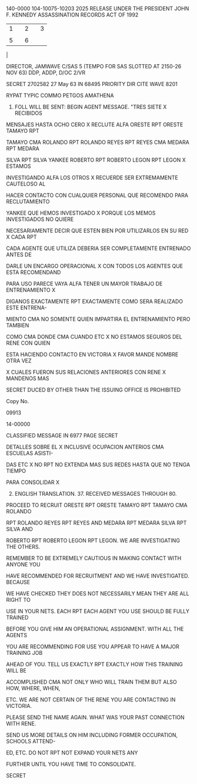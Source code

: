 140-0000
104-10075-10203 2025 RELEASE UNDER THE PRESIDENT JOHN F. KENNEDY ASSASSINATION RECORDS ACT OF 1992

| | | | | |
| ----------- | ----------- | ----------- | ----------- | ----------- |
| 1 | |2 | |3 | |4 |
| | | | | |
| 5 | |6 | |
|

DIRECTOR,
JAMWAVE
C/SAS 5 (TEMPO FOR SAS SLOTTED AT 2150-26 NOV 63)
DDP, ADDP, D/OC 2/VR

SECRET 2702582 27 May 63 IN 68495
PRIORITY DIR CITE WAVE 8201

RYPAT TYPIC COMMO PETGOS AMATHENA

1. FOLL WILL BE SENT: BEGIN AGENT MESSAGE. "TRES SIETE X RECIBIDOS

MENSAJES HASTA OCHO CERO X RECLUTE ALFA ORESTE RPT ORESTE TAMAYO RPT

TAMAYO CMA ROLANDO RPT ROLANDO REYES RPT REYES CMA MEDARA RPT MEDARA

SILVA RPT SILVA YANKEE ROBERTO RPT ROBERTO LEGON RPT LEGON X ESTAMOS

INVESTIGANDO ALFA LOS OTROS X RECUERDE SER EXTREMAMENTE CAUTELOSO AL

HACER CONTACTO CON CUALQUIER PERSONAL QUE RECOMENDO PARA RECLUTAMIENTO

YANKEE QUE HEMOS INVESTIGADO X PORQUE LOS MEMOS INVESTIGADOS NO QUIERE

NECESARIAMENTE DECIR QUE ESTEN BIEN POR UTILIZARLOS EN SU RED X CADA RPT

CADA AGENTE QUE UTILIZA DEBERIA SER COMPLETAMENTE ENTRENADO ANTES DE

DARLE UN ENCARGO OPERACIONAL X CON TODOS LOS AGENTES QUE ESTA RECOMENDAND

PARA USO PARECE VAYA ALFA TENER UN MAYOR TRABAJO DE ENTRENAMIENTO X

DIGANOS EXACTAMENTE RPT EXACTAMENTE COMO SERA REALIZADO ESTE ENTRENA-

MIENTO CMA NO SOMENTE QUIEN IMPARTIRA EL ENTRENAMIENTO PERO TAMBIEN

COMO CMA DONDE CMA CUANDO ETC X NO ESTAMOS SEGUROS DEL RENE CON QUIEN

ESTA HACIENDO CONTACTO EN VICTORIA X FAVOR MANDE NOMBRE OTRA VEZ

X CUALES FUERON SUS RELACIONES ANTERIORES CON RENE X MANDENOS MAS

SECRET
DUCED BY OTHER THAN THE ISSUING OFFICE IS PROHIBITED

Copy No.

09913

14-00000

CLASSIFIED MESSAGE
IN 6977 PAGE
SECRET

DETALLES SOBRE EL X INCLUSIVE OCUPACION ANTERIOS CMA ESCUELAS ASISTI-

DAS ETC X NO RPT NO EXTENDA MAS SUS REDES HASTA QUE NO TENGA TIEMPO

PARA CONSOLIDAR X

2. ENGLISH TRANSLATION. 37. RECEIVED MESSAGES THROUGH 80.

PROCEED TO RECRUIT ORESTE RPT ORESTE TAMAYO RPT TAMAYO CMA ROLANDO

RPT ROLANDO REYES RPT REYES AND MEDARA RPT MEDARA SILVA RPT SILVA AND

ROBERTO RPT ROBERTO LEGON RPT LEGON. WE ARE INVESTIGATING THE OTHERS.

REMEMBER TO BE EXTREMELY CAUTIOUS IN MAKING CONTACT WITH ANYONE YOU

HAVE RECOMMENDED FOR RECRUITMENT AND WE HAVE INVESTIGATED. BECAUSE

WE HAVE CHECKED THEY DOES NOT NECESSARILY MEAN THEY ARE ALL RIGHT TO

USE IN YOUR NETS. EACH RPT EACH AGENT YOU USE SHOULD BE FULLY TRAINED

BEFORE YOU GIVE HIM AN OPERATIONAL ASSIGNMENT. WITH ALL THE AGENTS

YOU ARE RECOMMENDING FOR USE YOU APPEAR TO HAVE A MAJOR TRAINING JOB

AHEAD OF YOU. TELL US EXACTLY RPT EXACTLY HOW THIS TRAINING WILL BE

ACCOMPLISHED CMA NOT ONLY WHO WILL TRAIN THEM BUT ALSO HOW, WHERE, WHEN,

ETC. WE ARE NOT CERTAIN OF THE RENE YOU ARE CONTACTING IN VICTORIA.

PLEASE SEND THE NAME AGAIN. WHAT WAS YOUR PAST CONNECTION WITH RENE.

SEND US MORE DETAILS ON HIM INCLUDING FORMER OCCUPATION, SCHOOLS ATTEND-

ED, ETC. DO NOT RPT NOT EXPAND YOUR NETS ANY

FURTHER UNTIL YOU HAVE TIME TO CONSOLIDATE.

SECRET
